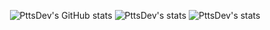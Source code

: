 

<div align="center">

![PttsDev's GitHub stats](https://github-readme-stats.vercel.app/api?username=PttsDev&show_icons=true&count_private=true&include_all_commits=true&theme=codeSTACKr&title_color=e73737&icon_color=e73737&border_color=0d1017&bg_color=0e1118)
![PttsDev's stats](https://github-readme-stats.vercel.app/api/top-langs/?username=PttsDev&layout=compact&langs_count=7&theme=codeSTACKr&title_color=e73737&icon_color=e73737&border_color=0e1118&bg_color=0e1118)
![PttsDev's stats](https://github-readme-streak-stats.herokuapp.com/?user=PttsDev&theme=dark&ring=e73737&currStreakNum=ffffff&hide_border=true&background=0E1118)

</div>

